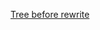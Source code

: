 [Tree before rewrite](https://github.com/Jofairden/TheGuide/tree/7732e68958bd684f76e6578fe656903c416692ef)
